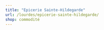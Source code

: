 ```yaml
---
title: "Epicerie Sainte-Hildegarde"
url: /lourdes/epicerie-sainte-hildegarde/
shop: commodité
---
```

